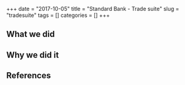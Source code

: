 +++ 
date = "2017-10-05"
title = "Standard Bank - Trade suite"
slug = "tradesuite" 
tags = []
categories = []
+++
## What we did

## Why we did it

## References